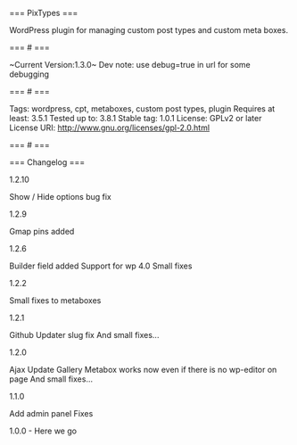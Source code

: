 === PixTypes ===

WordPress plugin for managing custom post types and custom meta boxes.

=== # ===

~Current Version:1.3.0~
Dev note: use debug=true in url for some debugging

=== # ===

Tags: wordpress, cpt, metaboxes, custom post types, plugin
Requires at least: 3.5.1
Tested up to: 3.8.1
Stable tag: 1.0.1
License: GPLv2 or later
License URI: http://www.gnu.org/licenses/gpl-2.0.html

=== # ===

=== Changelog  ===

1.2.10

Show / Hide options bug fix

1.2.9

Gmap pins added

1.2.6

Builder field added
Support for wp 4.0
Small fixes

1.2.2

Small fixes to metaboxes

1.2.1

Github Updater slug fix
And small fixes...

1.2.0

Ajax Update
Gallery Metabox works now even if there is no wp-editor on page
And small fixes...

1.1.0

Add admin panel
Fixes

1.0.0 - Here we go
